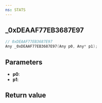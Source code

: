 ```yaml
---
ns: STATS
---
```

## _0xDEAAF77EB3687E97

```c
// 0xDEAAF77EB3687E97
Any _0xDEAAF77EB3687E97(Any p0, Any* p1);
```


## Parameters
* **p0**: 
* **p1**: 

## Return value
